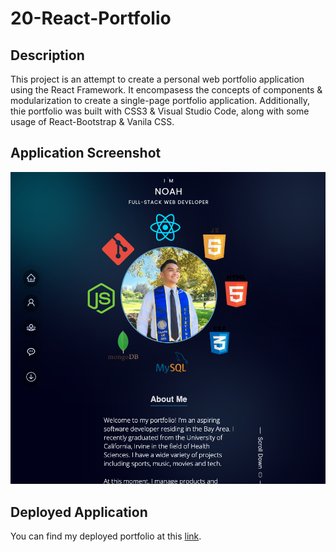 # 20-React-Portfolio

## Description

This project is an attempt to create a personal web portfolio application using the React Framework. It encompasess the concepts of components & modularization to create a single-page portfolio application. Additionally, thie portfolio was built with CSS3 & Visual Studio Code, along with some usage of React-Bootstrap & Vanila CSS.

## Application Screenshot

![App Screenshot](https://github.com/noahfajarda/20-React-Portfolio/blob/main/images/image1.png)

## Deployed Application

You can find my deployed portfolio at this [link](https://noah-fajarda-react-portfolio.netlify.app/).
